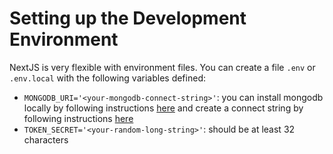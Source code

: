 # Setting up the Development Environment

NextJS is very flexible with environment files. You can create a file `.env` or `.env.local` with the following variables defined:

- `MONGODB_URI='<your-mongodb-connect-string>'`: you can install mongodb locally by following instructions [here](https://www.mongodb.com/docs/manual/installation/) and create a connect string by following instructions [here](https://zellwk.com/blog/local-mongodb/#:~:text=To%20connect%20to%20your%20local,databases%20in%20your%20local%20MongoDB.)
- `TOKEN_SECRET='<your-random-long-string>'`: should be at least 32 characters
